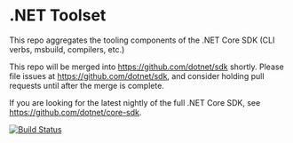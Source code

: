 # .NET Toolset

This repo aggregates the tooling components of the .NET Core SDK (CLI verbs, msbuild, compilers, etc.)

This repo will be merged into https://github.com/dotnet/sdk shortly. Please file issues at https://github.com/dotnet/sdk, and consider holding pull requests until after the merge is complete.

If you are looking for the latest nightly of the full .NET Core SDK, see https://github.com/dotnet/core-sdk.

[![Build Status](https://dev.azure.com/dnceng/internal/_apis/build/status/287)](https://dev.azure.com/dnceng/internal/_build?definitionId=287)

